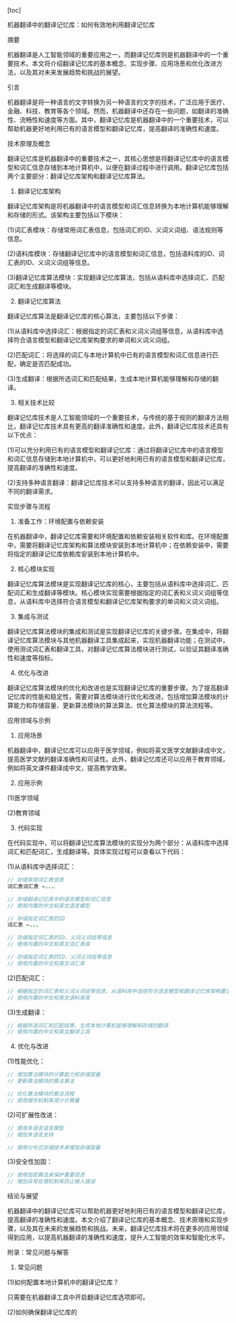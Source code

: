 
[toc]                    
                
                
机器翻译中的翻译记忆库：如何有效地利用翻译记忆库

摘要

机器翻译是人工智能领域的重要应用之一，而翻译记忆库则是机器翻译中的一个重要技术。本文将介绍翻译记忆库的基本概念、实现步骤、应用场景和优化改进方法，以及其对未来发展趋势和挑战的展望。

引言

机器翻译是将一种语言的文字转换为另一种语言的文字的技术，广泛应用于医疗、金融、科技、教育等各个领域。然而，机器翻译中还存在一些问题，如翻译的准确性、流畅性和速度等方面。其中，翻译记忆库是机器翻译中的一个重要技术，可以帮助机器更好地利用已有的语言模型和翻译记忆库，提高翻译的准确性和速度。

技术原理及概念

翻译记忆库是机器翻译中的重要技术之一，其核心思想是将翻译记忆库中的语言模型和词汇信息存储到本地计算机中，以便在翻译过程中进行调用。翻译记忆库包括两个主要部分：翻译记忆库架构和翻译记忆库算法。

1. 翻译记忆库架构

翻译记忆库架构是将机器翻译中的语言模型和词汇信息转换为本地计算机能够理解和存储的形式。该架构主要包括以下模块：

(1)词汇表模块：存储常用词汇表信息，包括词汇的ID、义词义词组、语法规则等信息。

(2)语料库模块：存储翻译记忆库中的语言模型和词汇信息，包括语料库的ID、词汇表的ID、义词义词组等信息。

(3)翻译记忆库算法模块：实现翻译记忆库算法，包括从语料库中选择词汇、匹配词汇和生成翻译等模块。

2. 翻译记忆库算法

翻译记忆库算法是翻译记忆库的核心算法，主要包括以下步骤：

(1)从语料库中选择词汇：根据指定的词汇表和义词义词组等信息，从语料库中选择符合语言模型和翻译记忆库架构要求的单词和义词义词组。

(2)匹配词汇：将选择的词汇与本地计算机中已有的语言模型和词汇信息进行匹配，确定是否匹配成功。

(3)生成翻译：根据所选词汇和匹配结果，生成本地计算机能够理解和存储的翻译。

3. 相关技术比较

翻译记忆库技术是人工智能领域的一个重要技术，与传统的基于规则的翻译方法相比，翻译记忆库技术具有更高的翻译准确性和速度。此外，翻译记忆库技术还具有以下优点：

(1)可以充分利用已有的语言模型和翻译记忆库：通过将翻译记忆库中的语言模型和词汇信息存储到本地计算机中，可以更好地利用已有的语言模型和翻译记忆库，提高翻译的准确性和速度。

(2)支持多种语言翻译：翻译记忆库技术可以支持多种语言的翻译，因此可以满足不同的翻译需求。

实现步骤与流程

1. 准备工作：环境配置与依赖安装

在机器翻译中，翻译记忆库需要和环境配置和依赖安装相关软件和库。在环境配置中，需要将翻译记忆库架构和算法模块安装到本地计算机中；在依赖安装中，需要将指定的翻译记忆库依赖库安装到本地计算机中。

2. 核心模块实现

翻译记忆库算法模块是实现翻译记忆库的核心，主要包括从语料库中选择词汇、匹配词汇和生成翻译等模块。核心模块实现需要根据指定的词汇表和义词义词组等信息，从语料库中选择符合语言模型和翻译记忆库架构要求的单词和义词义词组。

3. 集成与测试

翻译记忆库算法模块的集成和测试是实现翻译记忆库的关键步骤。在集成中，将翻译记忆库算法模块与其他机器翻译工具集成起来，实现机器翻译功能；在测试中，使用测试词汇表和翻译工具，对翻译记忆库算法模块进行测试，以验证其翻译准确性和速度等指标。

4. 优化与改进

翻译记忆库算法模块的优化和改进也是实现翻译记忆库的重要步骤。为了提高翻译记忆库的性能和稳定性，需要对算法模块进行优化和改进，包括增加算法模块的计算能力和存储容量、更新算法模块的算法算法、优化算法模块的算法流程等。

应用领域与示例

1. 应用场景

机器翻译中，翻译记忆库可以应用于医学领域，例如将英文医学文献翻译成中文，提高医学文献的翻译准确性和可读性。此外，翻译记忆库还可以应用于教育领域，例如将英文课件翻译成中文，提高教学效果。

2. 应用示例

(1)医学领域

(2)教育领域

3. 代码实现

在代码实现中，可以将翻译记忆库算法模块的实现分为两个部分：从语料库中选择词汇和匹配词汇，生成翻译等。具体实现过程可以查看以下代码：

(1)从语料库中选择词汇：
```java
// 存储常用词汇表信息
词汇表词汇表 =...

// 存储翻译记忆库中的语言模型和词汇信息
// 使用内置的中文和英文语言模型

// 存储指定词汇表的ID
词汇表 =...

// 存储指定词汇表的ID、义词义词组等信息
// 使用内置的中文和英文词汇表库

// 存储指定词汇表的ID、义词义词组等信息
// 使用内置的中文和英文词汇库
```
(2)匹配词汇：
```java
// 根据指定的词汇表和义词义词组等信息，从语料库中选择符合语言模型和翻译记忆库架构要求的单词和义词义词组
// 使用内置的中文和英文语料库库
```
(3)生成翻译：
```java
// 根据所选词汇和匹配结果，生成本地计算机能够理解和存储的翻译
// 使用内置的中文和英文翻译工具
```

4. 优化与改进

(1)性能优化：
```java
// 增加算法模块的计算能力和存储容量
// 更新算法模块的算法算法

// 优化算法模块的算法流程
// 使用缓存机制来减少计算量
```
(2)可扩展性改进：
```java
// 使用多语言语言模型
// 增加多语言支持

// 使用分布式存储技术来增加存储容量
```
(3)安全性加固：
```java
// 使用加密算法来保护重要信息
// 增加异常处理机制来防止输入错误
```

结论与展望

机器翻译中的翻译记忆库可以帮助机器更好地利用已有的语言模型和翻译记忆库，提高翻译的准确性和速度。本文介绍了翻译记忆库的基本概念、技术原理和实现步骤，以及其在未来的发展趋势和挑战。未来，翻译记忆库技术将在更多的应用领域得到应用，以提高机器翻译的准确性和速度，提升人工智能的效率和智能化水平。

附录：常见问题与解答

1. 常见问题

(1)如何配置本地计算机中的翻译记忆库？

只需要在机器翻译工具中开启翻译记忆库选项即可。

(2)如何确保翻译记忆库的

